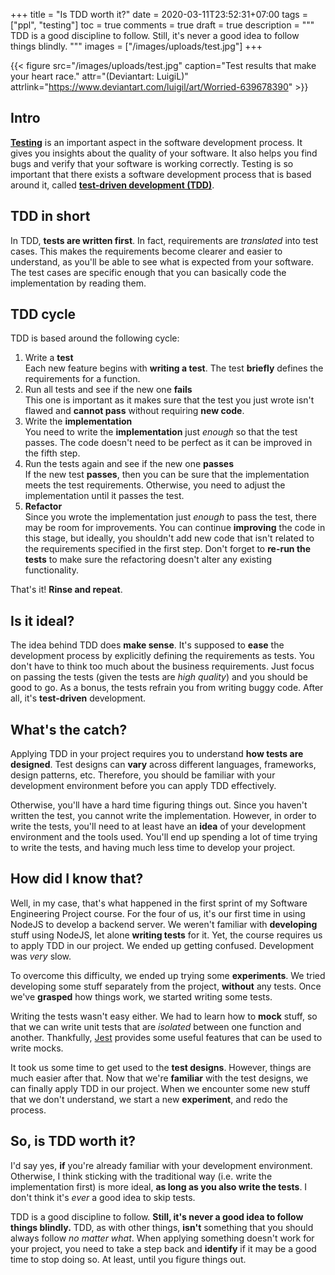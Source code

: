 +++
title = "Is TDD worth it?"
date = 2020-03-11T23:52:31+07:00
tags = ["ppl", "testing"]
toc = true
comments = true
draft = true
description = """
TDD is a good discipline to follow.
Still, it's never a good idea to follow things blindly.
"""
images = ["/images/uploads/test.jpg"]
+++

{{< figure src="/images/uploads/test.jpg"
caption="Test results that make your heart race."
attr="(Deviantart: LuigiL)"
attrlink="https://www.deviantart.com/luigil/art/Worried-639678390" >}}

## Intro

[**Testing**][testing] is an important aspect in the software development
process. It gives you insights about the quality of your software. It also
helps you find bugs and verify that your software is working correctly. Testing
is so important that there exists a software development process that is based
around it, called [**test-driven development (TDD)**][tdd].

## TDD in short

In TDD, **tests are written first**. In fact, requirements are *translated*
into test cases. This makes the requirements become clearer and easier to
understand, as you'll be able to see what is expected from your software. The
test cases are specific enough that you can basically code the implementation
by reading them.

## TDD cycle

TDD is based around the following cycle:

1. Write a **test**\
   Each new feature begins with **writing a test**. The test **briefly**
   defines the requirements for a function.
2. Run all tests and see if the new one **fails**\
   This one is important as it makes sure that the test you just wrote isn't
   flawed and **cannot pass** without requiring **new code**.
3. Write the **implementation**\
   You need to write the **implementation** just *enough* so that the test
   passes. The code doesn't need to be perfect as it can be improved in the
   fifth step.
4. Run the tests again and see if the new one **passes**\
   If the new test **passes**, then you can be sure that the implementation
   meets the test requirements. Otherwise, you need to adjust the implementation
   until it passes the test.
5. **Refactor**\
   Since you wrote the implementation just *enough* to pass the test, there may
   be room for improvements. You can continue **improving** the code in this
   stage, but ideally, you shouldn't add new code that isn't related to the
   requirements specified in the first step. Don't forget to
   **re-run the tests** to make sure the refactoring doesn't alter any existing
   functionality.

That's it! **Rinse and repeat**.

## Is it ideal?

The idea behind TDD does **make sense**. It's supposed to **ease** the
development process by explicitly defining the requirements as tests. You don't
have to think too much about the business requirements. Just focus on passing
the tests (given the tests are *high quality*) and you should be good to go. As
a bonus, the tests refrain you from writing buggy code. After all, it's
**test-driven** development.

## What's the catch?

Applying TDD in your project requires you to understand
**how tests are designed**. Test designs can **vary** across different
languages, frameworks, design patterns, etc. Therefore, you should be familiar
with your development environment before you can apply TDD effectively.

Otherwise, you'll have a hard time figuring things out. Since you haven't
written the test, you cannot write the implementation. However, in order to
write the tests, you'll need to at least have an **idea** of your development
environment and the tools used. You'll end up spending a lot of time trying to
write the tests, and having much less time to develop your project.

## How did I know that?

Well, in my case, that's what happened in the first sprint of my Software
Engineering Project course. For the four of us, it's our first time in using
NodeJS to develop a backend server. We weren't familiar with **developing**
stuff using NodeJS, let alone **writing tests** for it. Yet, the course
requires us to apply TDD in our project. We ended up getting confused.
Development was *very* slow.

To overcome this difficulty, we ended up trying some **experiments**. We
tried developing some stuff separately from the project, **without** any tests.
Once we've **grasped** how things work, we started writing some tests.

Writing the tests wasn't easy either. We had to learn how to **mock** stuff, so
that we can write unit tests that are *isolated* between one function and
another. Thankfully, [Jest][jest] provides some useful features that can be
used to write mocks.

It took us some time to get used to the **test designs**. However, things are
much easier after that. Now that we're **familiar** with the test designs, we
can finally apply TDD in our project. When we encounter some new stuff that we
don't understand, we start a new **experiment**, and redo the process.

## So, is TDD worth it?

I'd say yes, **if** you're already familiar with your development environment.
Otherwise, I think sticking with the traditional way (i.e. write the
implementation first) is more ideal, **as long as you also write the tests**.
I don't think it's *ever* a good idea to skip tests.

TDD is a good discipline to follow.
**Still, it's never a good idea to follow things blindly.** TDD, as with
other things, **isn't** something that you should always follow
*no matter what*. When applying something doesn't work for your project, you
need to take a step back and **identify** if it may be a good time to stop
doing so. At least, until you figure things out.

[testing]: https://en.wikipedia.org/wiki/Software_testing
[tdd]: https://en.wikipedia.org/wiki/Test-driven_development
[jest]: https://jestjs.io
